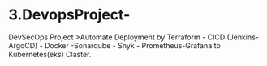 # 3.DevopsProject-
DevSecOps Project >Automate Deployment by Terraform - CICD (Jenkins-ArgoCD) - Docker -Sonarqube - Snyk - Prometheus-Grafana to Kubernetes(eks) Claster.
